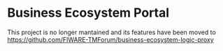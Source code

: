 # Business Ecosystem Portal

This project is no longer mantained and its features have been moved to https://github.com/FIWARE-TMForum/business-ecosystem-logic-proxy
